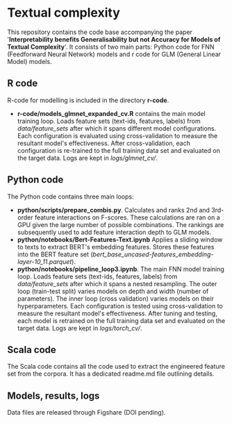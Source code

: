 # Textual complexity
This repository contains the code base accompanying the paper '__Interpretability benefits Generalisability but not
Accuracy for Models of Textual Complexity__'. 
It consists of two main parts: Python code for FNN (Feedforward Neural Network) models and r code for GLM (General Linear Model) models.

## R code
R-code for modelling is included in the directory __r-code__. 
* __r-code/models_glmnet_expanded_cv.R__ contains the main model training loop. Loads feature sets (text-ids, features, labels) from _data/feature_sets_ after which it spans different model configurations. Each configuration is evaluated using cross-validation to measure the resultant model's effectiveness. After cross-validation, each configuration is re-trained to the full training data set and evaluated on the target data. Logs are kept in _logs/glmnet_cv/_.    

## Python code
The Python code contains three main loops:
* __python/scripts/prepare_combis.py__. Calculates and ranks 2nd and 3rd-order feature interactions on F-scores. These calculations are ran on a GPU given the large number of possible combinations. The rankings are subsequently used to add feature interaction depth to GLM models.
* __python/notebooks/Bert-Features-Text.ipynb__ Applies a sliding window to texts to extract BERT's embedding features. Stores these features into the BERT feature set (_bert_base_uncased-features_embedding-layer-10_11.parquet_). 
* __python/notebooks/pipeline_loop3.ipynb__. The main FNN model training loop. Loads feature sets (text-ids, features, labels) from _data/feature_sets_ after which it spans a nested resampling. The outer loop (train-test split) varies models on depth and width (number of parameters). The inner loop (cross validation) varies models on their hyperparameters. Each configuration is tested using cross-validation to measure the resultant model's effectiveness. After tuning and testing, each model is retrained on the full training data set and evaluated on the target data. Logs are kept in _logs/torch_cv/_. 

## Scala code
The Scala code contains all the code used to extract the engineered feature set from the corpora. It has a dedicated readme.md file outlining details.

## Models, results, logs
Data files are released through Figshare (DOI pending).